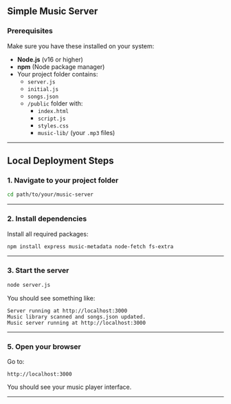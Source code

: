 ## Simple Music Server

### Prerequisites
Make sure you have these installed on your system:

- **Node.js** (v16 or higher)
- **npm** (Node package manager)
- Your project folder contains:
  - `server.js`
  - `initial.js`
  - `songs.json`
  - `/public` folder with:
    - `index.html`
    - `script.js`
    - `styles.css`
    - `music-lib/` (your `.mp3` files)

---

## Local Deployment Steps

### 1. Navigate to your project folder

```bash
cd path/to/your/music-server
```

---

### 2. Install dependencies

Install all required packages:

```bash
npm install express music-metadata node-fetch fs-extra
```

---

### 3. Start the server

```bash
node server.js
```

You should see something like:

```
Server running at http://localhost:3000
Music library scanned and songs.json updated.
Music server running at http://localhost:3000
```

---

### 5. Open your browser

Go to:

```
http://localhost:3000
```

You should see your music player interface.

---
